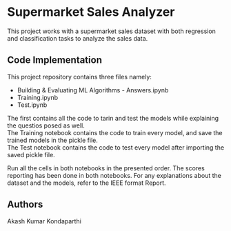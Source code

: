 # Supermarket Sales Analyzer

This project works with a supermarket sales dataset with both regression and classification tasks to analyze the sales data.

## Code Implementation

This project repository contains three files namely:   
- Building & Evaluating ML Algorithms - Answers.ipynb
- Training.ipynb
- Test.ipynb

The first contains all the code to tarin and test the models while explaining the questios posed as well.   
The Training notebook contains the code to train every model, and save the trained models in the pickle file.   
The Test notebook contains the code to test every model after importing the saved pickle file.

Run all the cells in both notebooks in the presented order. The scores reporting has been done in both notebooks. For any explanations about the dataset and the models, refer to the IEEE format Report.

## Authors

Akash Kumar Kondaparthi
